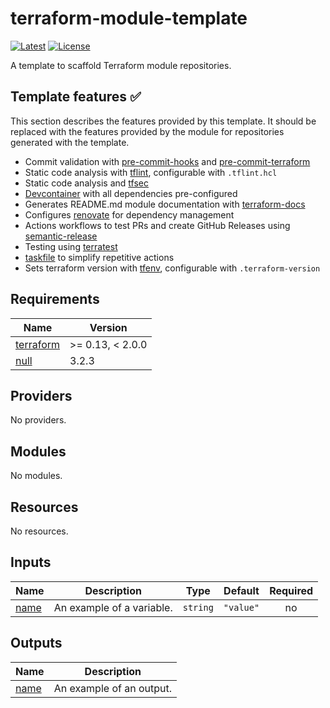 # terraform-module-template

[![Latest][version-shield]][release-url]
[![License][license-shield]][license-url]

A template to scaffold Terraform module repositories.

## Template features ✅

This section describes the features provided by this template. It should be replaced with the features provided by the module for repositories generated with the template.

* Commit validation with [pre-commit-hooks] and [pre-commit-terraform]
* Static code analysis with [tflint], configurable with `.tflint.hcl`
* Static code analysis and [tfsec]
* [Devcontainer] with all dependencies pre-configured
* Generates README.md module documentation with [terraform-docs]
* Configures [renovate] for dependency management
* Actions workflows to test PRs and create GitHub Releases using [semantic-release]
* Testing using [terratest]
* [taskfile] to simplify repetitive actions
* Sets terraform version with [tfenv], configurable with `.terraform-version`

<!-- BEGIN_TF_DOCS -->
## Requirements

| Name | Version |
|------|---------|
| <a name="requirement_terraform"></a> [terraform](#requirement\_terraform) | >= 0.13, < 2.0.0 |
| <a name="requirement_null"></a> [null](#requirement\_null) | 3.2.3 |

## Providers

No providers.

## Modules

No modules.

## Resources

No resources.

## Inputs

| Name | Description | Type | Default | Required |
|------|-------------|------|---------|:--------:|
| <a name="input_name"></a> [name](#input\_name) | An example of a variable. | `string` | `"value"` | no |

## Outputs

| Name | Description |
|------|-------------|
| <a name="output_name"></a> [name](#output\_name) | An example of an output. |
<!-- END_TF_DOCS -->

<!-- MARKDOWN LINKS & IMAGES -->
<!-- https://www.markdownguide.org/basic-syntax/#reference-style-links -->
[version-shield]: https://img.shields.io/github/v/release/nvnivs/terraform-module-template?style=flat-square
[release-url]: https://github.com/nvnivs/terraform-module-template/releases/latest
[license-shield]: https://img.shields.io/github/license/nvnivs/terraform-module-template.svg?style=flat-square
[license-url]: https://github.com/nvnivs/terraform-module-template/blob/main/LICENSE
[pre-commit-hooks]: https://pre-commit.com/
[pre-commit-terraform]: https://github.com/antonbabenko/pre-commit-terraform
[tflint]: https://github.com/terraform-linters/tflint
[tfsec]: https://github.com/aquasecurity/tfsec
[Devcontainer]: https://code.visualstudio.com/docs/devcontainers/containers
[terraform-docs]: https://github.com/terraform-docs/terraform-docs/
[terratest]: https://terratest.gruntwork.io/
[renovate]: https://github.com/renovatebot/renovate
[semantic-release]: https://github.com/semantic-release/semantic-release
[taskfile]: https://taskfile.dev/
[tfenv]: https://github.com/tfutils/tfenv
